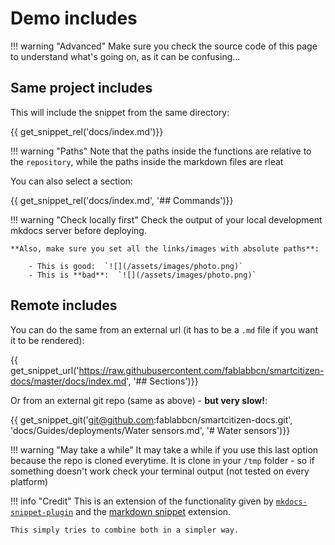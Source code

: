 # Demo includes

!!! warning "Advanced"
	Make sure you check the source code of this page to understand what's going on, as it can be confusing...

## Same project includes

This will include the snippet from the same directory:

{{ get_snippet_rel('docs/index.md')}}

!!! warning "Paths"
	Note that the paths inside the functions are relative to the `repository`, while the paths inside the markdown files are rleat

You can also select a section:

{{ get_snippet_rel('docs/index.md', '## Commands')}}

!!! warning "Check locally first"
	Check the output of your local development mkdocs server before deploying.

	**Also, make sure you set all the links/images with absolute paths**:

		- This is good:  `![](/assets/images/photo.png)`
		- This is **bad**:  `![](/assets/images/photo.png)`

## Remote includes

You can do the same from an external url (it has to be a `.md` file if you want it to be rendered):

{{ get_snippet_url('https://raw.githubusercontent.com/fablabbcn/smartcitizen-docs/master/docs/index.md', '## Sections')}}

Or from an external git repo (same as above) - **but very slow!**:

{{ get_snippet_git('git@github.com:fablabbcn/smartcitizen-docs.git', 'docs/Guides/deployments/Water sensors.md', '# Water sensors')}}

!!! warning "May take a while"
	It may take a while if you use this last option because the repo is cloned everytime. It is clone in your `/tmp` folder - so if something doesn't work check your terminal output (not tested on every platform)

!!! info "Credit"
	This is an extension of the functionality given by [`mkdocs-snippet-plugin`](https://github.com/mprivat/mkdocs-snippet-plugin) and the [markdown snippet](https://facelessuser.github.io/pymdown-extensions/extensions/snippets/) extension.

	This simply tries to combine both in a simpler way.